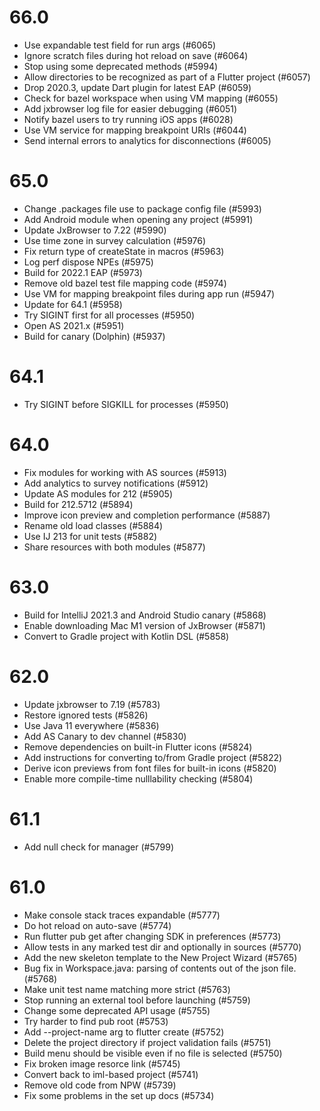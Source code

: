 # 66.0
- Use expandable test field for run args (#6065)
- Ignore scratch files during hot reload on save (#6064)
- Stop using some deprecated methods (#5994)
- Allow directories to be recognized as part of a Flutter project (#6057)
- Drop 2020.3, update Dart plugin for latest EAP (#6059)
- Check for bazel workspace when using VM mapping (#6055)
- Add jxbrowser log file for easier debugging (#6051)
- Notify bazel users to try running iOS apps (#6028)
- Use VM service for mapping breakpoint URIs (#6044)
- Send internal errors to analytics for disconnections (#6005)

# 65.0
- Change .packages file use to package config file (#5993)
- Add Android module when opening any project (#5991)
- Update JxBrowser to 7.22 (#5990)
- Use time zone in survey calculation (#5976)
- Fix return type of createState in macros (#5963)
- Log perf dispose NPEs (#5975)
- Build for 2022.1 EAP (#5973)
- Remove old bazel test file mapping code (#5974)
- Use VM for mapping breakpoint files during app run (#5947)
- Update for 64.1 (#5958)
- Try SIGINT first for all processes (#5950)
- Open AS 2021.x (#5951)
- Build for canary (Dolphin) (#5937)

# 64.1
- Try SIGINT before SIGKILL for processes (#5950)

# 64.0
- Fix modules for working with AS sources (#5913)
- Add analytics to survey notifications (#5912)
- Update AS modules for 212 (#5905)
- Build for 212.5712 (#5894)
- Improve icon preview and completion performance (#5887)
- Rename old load classes (#5884)
- Use IJ 213 for unit tests (#5882)
- Share resources with both modules (#5877)

# 63.0
- Build for IntelliJ 2021.3 and Android Studio canary (#5868)
- Enable downloading Mac M1 version of JxBrowser (#5871)
- Convert to Gradle project with Kotlin DSL (#5858)

# 62.0
- Update jxbrowser to 7.19 (#5783)
- Restore ignored tests (#5826)
- Use Java 11 everywhere (#5836)
- Add AS Canary to dev channel (#5830)
- Remove dependencies on built-in Flutter icons (#5824)
- Add instructions for converting to/from Gradle project (#5822)
- Derive icon previews from font files for built-in icons (#5820)
- Enable more compile-time nulllability checking (#5804)

# 61.1
- Add null check for manager (#5799)

# 61.0
- Make console stack traces expandable (#5777)
- Do hot reload on auto-save (#5774)
- Run flutter pub get after changing SDK in preferences (#5773)
- Allow tests in any marked test dir and optionally in sources (#5770)
- Add the new skeleton template to the New Project Wizard (#5765)
- Bug fix in Workspace.java: parsing of contents out of the json file. (#5768)
- Make unit test name matching more strict (#5763)
- Stop running an external tool before launching (#5759)
- Change some deprecated API usage (#5755)
- Try harder to find pub root (#5753)
- Add --project-name arg to flutter create (#5752)
- Delete the project directory if project validation fails (#5751)
- Build menu should be visible even if no file is selected (#5750)
- Fix broken image resorce link (#5745)
- Convert back to iml-based project (#5741)
- Remove old code from NPW (#5739)
- Fix some problems in the set up docs (#5734)
